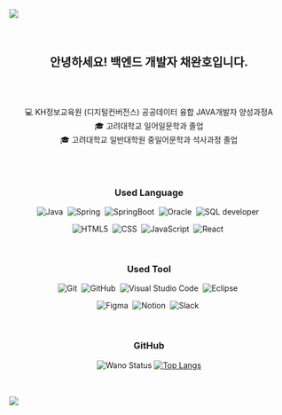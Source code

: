 <img src="https://capsule-render.vercel.app/api?type=speech&color=auto&height=300&section=header&text=Hello!%20I'm%20Wanho&fontSize=90" />
<br>
<br>
<br>

<h2 align="center">
  안녕하세요! 백엔드 개발자 채완호입니다.
</h2>

<br>
<br>

<div align="center">
  
  💻 KH정보교육원 (디지털컨버전스) 공공데이터 융합 JAVA개발자 양성과정A <br>
  🎓 고려대학교 일어일문학과 졸업 <br>
  🎓 고려대학교 일반대학원 중일어문학과 석사과정 졸업 <br>

</div>

<br>
<br>

<h3 align="center">
  <b>Used Language</b>
</h3>

<div align="center">
  <div align="center">

![Java](https://img.shields.io/badge/java-%23ED8B00.svg?style=for-the-badge&logo=openjdk&logoColor=white)&nbsp;
![Spring](https://img.shields.io/badge/spring-%236DB33F.svg?style=for-the-badge&logo=spring&logoColor=white)&nbsp;
![SpringBoot](https://img.shields.io/badge/Spring%20Boot-%236DB33F.svg?style=for-the-badge&logo=SpringBoot&logoColor=white)&nbsp;
![Oracle](https://img.shields.io/badge/Oracle-F80000?style=for-the-badge&logo=oracle&logoColor=white)&nbsp;
![SQL developer](https://img.shields.io/badge/SQL%20developer-0078d7.svg?style=for-the-badge&logo=SQL-developer&logoColor=white)&nbsp;

![HTML5](https://img.shields.io/badge/HTML5-E34F26?style=for-the-badge&logo=HTML5&logoColor=white)&nbsp;
![CSS](https://img.shields.io/badge/CSS3-1572B6?style=for-the-badge&logo=TypeScript&logoColor=white)&nbsp;
![JavaScript](https://img.shields.io/badge/JavaScript-F7DF1E?style=for-the-badge&logo=JavaScript&logoColor=black)&nbsp;
![React](https://img.shields.io/badge/React-61DAFB?style=for-the-badge&logo=React&logoColor=black)&nbsp;

</div>
</div>

<br>

<h3 align="center">
  <b>Used Tool</b>
</h3>

<div align="center">
  
![Git](https://img.shields.io/badge/git-%23F05033.svg?style=for-the-badge&logo=git&logoColor=white)&nbsp;
![GitHub](https://img.shields.io/badge/github-4D148C.svg?style=for-the-badge&logo=github&logoColor=white)&nbsp;
![Visual Studio Code](https://img.shields.io/badge/Visual%20Studio%20Code-0078d7.svg?style=for-the-badge&logo=visual-studio-code&logoColor=white)&nbsp;
![Eclipse](https://img.shields.io/badge/Eclipse-FE7A16.svg?style=for-the-badge&logo=Eclipse&logoColor=white)&nbsp;

![Figma](https://img.shields.io/badge/figma-%23F24E1E.svg?style=for-the-badge&logo=figma&logoColor=white)&nbsp;
![Notion](https://img.shields.io/badge/Notion-%23000000.svg?style=for-the-badge&logo=notion&logoColor=white)&nbsp;
![Slack](https://img.shields.io/badge/Slack-4A154B.svg?style=for-the-badge&logo=Slack&logoColor=white)&nbsp;

</div>

<br>

<h3 align="center">
  <b>GitHub</b>
</h3>

<div align="center">

  ![Wano Status](https://github-readme-stats.vercel.app/api?username=1227wano&show_icons=true)
  [![Top Langs](https://github-readme-stats.vercel.app/api/top-langs/?username=1227wano&layout=compact&langs_count=6&hide=jupyter%20notebook)](https://github.com/anuraghazra/github-readme-stats)

</div>

<br>
<br>

<img src="https://capsule-render.vercel.app/api?type=waving&color=auto&width=100%&height=100&section=footer&fontSize=90" />
<br>
